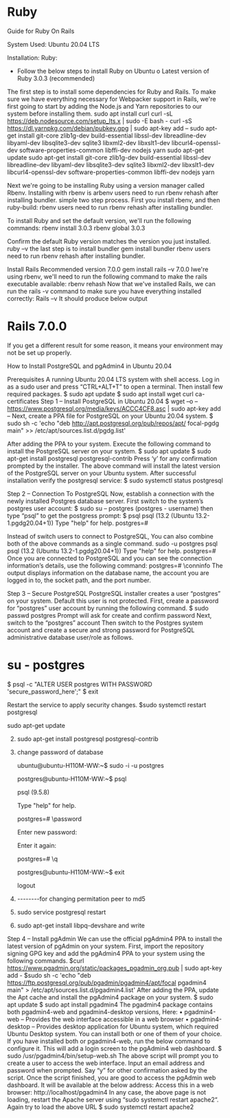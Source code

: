 # Ruby
Guide for Ruby On Rails

System Used:  Ubuntu 20.04 LTS 

Installation:
Ruby: 
-	Follow the below steps to install Ruby on Ubuntu
o	Latest version of Ruby 3.0.3 (recommended)

The first step is to install some dependencies for Ruby and Rails.
To make sure we have everything necessary for Webpacker support in Rails, we're first going to start by adding the Node.js and Yarn repositories to our system before installing them.
sudo apt install curl
curl -sL https://deb.nodesource.com/setup_lts.x | sudo -E bash -
curl -sS https://dl.yarnpkg.com/debian/pubkey.gpg | sudo apt-key add –
sudo apt-get install git-core zlib1g-dev build-essential libssl-dev libreadline-dev libyaml-dev libsqlite3-dev sqlite3 libxml2-dev libxslt1-dev libcurl4-openssl-dev software-properties-common libffi-dev nodejs yarn
sudo apt-get update
sudo apt-get install git-core zlib1g-dev build-essential libssl-dev libreadline-dev libyaml-dev libsqlite3-dev sqlite3 libxml2-dev libxslt1-dev libcurl4-openssl-dev software-properties-common libffi-dev nodejs yarn

Next we're going to be installing Ruby using a version manager called Rbenv.
Installing with rbenv is arbenv users need to run rbenv rehash after installing bundler. simple two step process. First you install rbenv, and then ruby-build: rbenv users need to run rbenv rehash after installing bundler.

To install Ruby and set the default version, we'll run the following commands:
rbenv install 3.0.3
rbenv global 3.0.3

Confirm the default Ruby version matches the version you just installed.
ruby –v
the last step is to install bundler
gem install bundler
rbenv users need to run rbenv rehash after installing bundler.

Install Rails
Recommended version 7.0.0
gem install rails –v 7.0.0 
Iwe're using rbenv, we'll need to run the following command to make the rails executable available:
rbenv rehash
Now that we've installed Rails, we can run the rails -v command to make sure you have everything installed correctly:
Rails –v
It should produce below output
# Rails 7.0.0
If you get a different result for some reason, it means your environment may not be set up properly.



How to Install PostgreSQL and pgAdmin4 in Ubuntu 20.04


Prerequisites
A running Ubuntu 20.04 LTS system with shell access.
Log in as a sudo user and press “CTRL+ALT+T” to open a terminal. Then install few required packages.
$ sudo apt update
$ sudo apt install wget curl ca-certificates
Step 1 – Install PostgreSQL in Ubuntu 20.04
$ wget –o – https://www.postgresql.org/media/keys/ACCC4CF8.asc | sudo apt-key add –
Next, create a PPA file for PostgreSQL on your Ubuntu 20.04 system.
$ sudo sh -c 'echo "deb http://apt.postgresql.org/pub/repos/apt/ focal-pgdg main" >> /etc/apt/sources.list.d/pgdg.list'

After adding the PPA to your system. Execute the following command to install the PostgreSQL server on your system.
$ sudo apt update 
$ sudo apt-get install postgresql postgresql-contrib
Press ‘y’ for any confirmation prompted by the installer. The above command will install the latest version of the PostgreSQL server on your Ubuntu system.
After successful installation verify the postgresql service:
$ sudo systemctl status postgresql

 

Step 2 – Connection To PostgreSQL
Now, establish a connection with the newly installed Postgres database server. First switch to the system’s postgres user account:
$ sudo su – postgres
		(postgres - username)
then type “psql” to get the postgress prompt:
$ psql 
psql (13.2 (Ubuntu 13.2-1.pgdg20.04+1))
Type "help" for help.
postgres=#
 
Instead of switch users to connect to PostgreSQL, You can also combine both of the above commands as a single command.
sudo -u postgres psql
psql (13.2 (Ubuntu 13.2-1.pgdg20.04+1))
Type "help" for help.
postgres=#
Once you are connected to PostgreSQL and you can see the connection information’s details, use the following command:
postgres=# \conninfo
The output displays information on the database name, the account you are logged in to, the socket path, and the port number.
 
Step 3 – Secure PostgreSQL
PostgreSQL installer creates a user “postgres” on your system. Default this user is not protected.
First, create a password for “postgres” user account by running the following command.
$ sudo passwd postgres
	Prompt will ask for create and confirm password
Next, switch to the “postgres” account Then switch to the Postgres system account and create a secure and strong password for PostgreSQL administrative database user/role as follows.
# su - postgres 
$ psql -c "ALTER USER postgres WITH PASSWORD 'secure_password_here';" 
$ exit

Restart the service to apply security changes.
$sudo systemctl restart postgresql


sudo apt-get update

2) sudo apt-get install postgresql postgresql-contrib

3) change password of database

	ubuntu@ubuntu-H110M-WW:~$ sudo -i -u postgres

	postgres@ubuntu-H110M-WW:~$ psql

	psql (9.5.8)

	Type "help" for help.


	postgres=# \password

	Enter new password: 

	Enter it again: 

	postgres=# \q

	postgres@ubuntu-H110M-WW:~$ exit

	logout

4) 	--------for changing permitation peer to md5 

5) sudo service postgresql restart

6) sudo apt-get install libpq-devshare and write





Step 4 – Install pgAdmin
We can use the official pgAdmin4 PPA to install the latest version of pgAdmin on your system.
First, import the repository signing GPG key and add the pgAdmin4 PPA to your system using the following commands.
$curl https://www.pgadmin.org/static/packages_pgadmin_org.pub | sudo apt-key add -
$sudo sh -c 'echo "deb https://ftp.postgresql.org/pub/pgadmin/pgadmin4/apt/focal pgadmin4 main" > /etc/apt/sources.list.d/pgadmin4.list'
After adding the PPA, update the Apt cache and install the pgAdmin4 package on your system.
$ sudo apt update
$ sudo apt install pgadmin4
The pgadmin4 package contains both pgadmin4-web and pgadmin4-desktop versions, Here:
•	pgadmin4-web – Provides the web interface accessible in a web browser
•	pgadmin4-desktop – Provides desktop application for Ubuntu system, which required Ubuntu Desktop system.
You can install both or one of them of your choice. If you have installed both or pgadmin4-web, run the below command to configure it. This will add a login screen to the pgAdmin4 web dashboard.
$ sudo /usr/pgadmin4/bin/setup-web.sh
The above script will prompt you to create a user to access the web interface. Input an email address and password when prompted. Say “y” for other confirmation asked by the script.
Once the script finished, you are good to access the pgAdmin web dashboard. It will be available at the below address:
Access this in a web browser: http://localhost/pgadmin4
In any case, the above page is not loading, restart the Apache server using “sudo systemctl restart apache2“. Again try to load the above URL
$ sudo systemctl restart apache2





